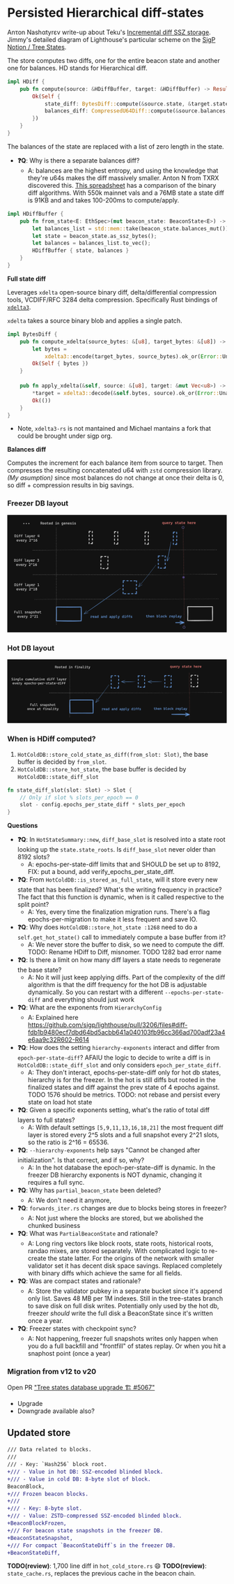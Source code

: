 # Persisted Hierarchical diff-states

Anτon Nashαtyrεv write-up about Teku's [Incremental diff SSZ storage](https://hackmd.io/G82DNSdvR5Osw2kg565lBA). Jimmy's detailed diagram of Lighthouse's particular scheme on the [SigP Notion / Tree States](https://www.notion.so/sigp/Storage-Tree-States-aa64cc30be084ce28e6f67f737243360).

The store computes two diffs, one for the entire beacon state and another one for balances. HD stands for Hierarchical diff.

```rust
impl HDiff {
    pub fn compute(source: &HDiffBuffer, target: &HDiffBuffer) -> Result<Self, Error> {
        Ok(Self {
            state_diff: BytesDiff::compute(&source.state, &target.state)?,
            balances_diff: CompressedU64Diff::compute(&source.balances, &target.balances)?,
        })
    }
}
```

The balances of the state are replaced with a list of zero length in the state.

- **:question:Q**: Why is there a separate balances diff?
  - A: balances are the highest entropy, and using the knowledge that they're u64s makes the diff massively smaller. Anton N from TXRX discovered this. [This spreadsheet](https://docs.google.com/spreadsheets/d/1EU4-CPvmoRTDEb81TlpYNsgldROrrbJbkSDmkoGCo1A/edit#gid=0) has a comparison of the binary diff algorithms. With 550k mainnet vals and a 76MB state a state diff is 91KB and and takes 100-200ms to compute/apply.

```rust
impl HDiffBuffer {
    pub fn from_state<E: EthSpec>(mut beacon_state: BeaconState<E>) -> Self {
        let balances_list = std::mem::take(beacon_state.balances_mut());
        let state = beacon_state.as_ssz_bytes();
        let balances = balances_list.to_vec();
        HDiffBuffer { state, balances }
    }
}
```

**Full state diff**

Leverages `xdelta` open-source binary diff, delta/differential compression tools, VCDIFF/RFC 3284 delta compression. Specifically Rust bindings of [`xdelta3`](https://docs.rs/xdelta3/latest/xdelta3/).

`xdelta` takes a source binary blob and applies a single patch.

```rust
impl BytesDiff {
    pub fn compute_xdelta(source_bytes: &[u8], target_bytes: &[u8]) -> Result<Self, Error> {
        let bytes =
            xdelta3::encode(target_bytes, source_bytes).ok_or(Error::UnableToComputeDiff)?;
        Ok(Self { bytes })
    }

    pub fn apply_xdelta(&self, source: &[u8], target: &mut Vec<u8>) -> Result<(), Error> {
        *target = xdelta3::decode(&self.bytes, source).ok_or(Error::UnableToApplyDiff)?;
        Ok(())
    }
}
```

- Note, `xdelta3-rs` is not mantained and Michael mantains a fork that could be brought under sigp org.

**Balances diff**

Computes the increment for each balance item from source to target. Then compresses the resulting concatenated u64 with `zstd` compression library. *(My asumption)* since most balances do not change at once their delta is 0, so diff + compression results in big savings.


### Freezer DB layout

![db freezer layout](./img/db_freezer_layout.png)

### Hot DB layout

![db hot layout](./img/db_hot_layout.png)

### When is HDiff computed?

1. `HotColdDB::store_cold_state_as_diff(from_slot: Slot)`, the base buffer is decided by `from_slot`.
2. `HotColdDB::store_hot_state`, the base buffer is decided by `HotColdDB::state_diff_slot`

```rust
fn state_diff_slot(slot: Slot) -> Slot {
    // Only if slot % slots_per_epoch == 0
    slot - config.epochs_per_state_diff * slots_per_epoch
}
```

**Questions**

- **:question:Q**: In `HotStateSummary::new`, `diff_base_slot` is resolved into a state root looking up the `state.state_roots`. Is `diff_base_slot` never older than 8192 slots? 
  - A: epochs-per-state-diff limits that and SHOULD be set up to 8192, FIX: put a bound, add verify_epochs_per_state_diff.
- **:question:Q**: From `HotColdDB::is_stored_as_full_state`, will it store every new state that has been finalized? What's the writing frequency in practice? The fact that this function is dynamic, when is it called respective to the split point?
  - A: Yes, every time the finalization migration runs. There's a flag epochs-per-migration to make it less frequent and save IO.
- **:question:Q**: Why does `HotColdDB::store_hot_state :1268` need to do a `self.get_hot_state()` call to immediately compute a base buffer from it? 
  - A: We never store the buffer to disk, so we need to compute the diff. TODO: Rename HDiff to Diff, misnomer. TODO 1282 bad error name 
- **:question:Q**: Is there a limit on how many diff layers a state needs to regenerate the base state?
  - A: No it will just keep applying diffs. Part of the complexity of the diff algorithm is that the diff frequency for the hot DB is adjustable dynamically. So you can restart with a different `--epochs-per-state-diff` and everything should just work
- **:question:Q**: What are the exponents from `HierarchyConfig`
  - A: Explained here https://github.com/sigp/lighthouse/pull/3206/files#diff-fdb1b9480ecf7dbd64bd5acbb641a040103fb96cc366ad700adf23a4e6aa9c32R602-R614
- **:question:Q**: How does the setting `hierarchy-exponents` interact and differ from `epoch-per-state-diff`? AFAIU the logic to decide to write a diff is in `HotColdDB::state_diff_slot` and only considers `epoch_per_state_diff`.
  - A: They don't interact, epochs-per-state-diff only for hot db states, hierarchy is for the freezer. In the hot is still diffs but rooted in the finalized states and diff against the prev state of 4 epochs against. TODO 1576 should be metrics. TODO: not rebase and persist every state on load hot state
- **:question:Q**: Given a specific exponents setting, what's the ratio of total diff layers to full states?
  - A: With default settings `[5,9,11,13,16,18,21]` the most frequent diff layer is stored every 2^5 slots and a full snapshot every 2^21 slots, so the ratio is 2^16 = 65536.
- **:question:Q**: `--hierarchy-exponents` help says "Cannot be changed after initialization". Is that correct, and if so, why?
  - A: In the hot database the epoch-per-state-diff is dynamic. In the freezer DB hierarchy exponents is NOT dynamic, changing it requires a full sync.
- **:question:Q**: Why has `partial_beacon_state` been deleted?
  - A: We don't need it anymore, 
- **:question:Q**: `forwards_iter.rs` changes are due to blocks being stores in freezer?
  - A: Not just where the blocks are stored, but we abolished the chunked business
- **:question:Q**: What was `PartialBeaconState` and rationale?
  - A: Long ring vectors like block roots, state roots, historical roots, randao mixes, are stored separately. With complicated logic to re-create the state latter. For the origins of the network with smaller validator set it has decent disk space savings. Replaced completely with binary diffs which achieve the same for all fields. 
- **:question:Q**: Was are compact states and rationale?
  - A: Store the validator pubkey in a separate bucket since it's append only list. Saves 48 MB per 1M indexes. Still in the tree-states branch to save disk on full disk writes. Potentially only used by the hot db, freezer _should_ write the full disk a BeaconState since it's written once a year.
- **:question:Q**: Freezer states with checkpoint sync?
  - A: Not happening, freezer full snapshots writes only happen when you do a full backfill and "frontfill" of states replay. Or when you hit a snaphost point (once a year)


### Migration from v12 to v20

Open PR ["Tree states database upgrade 🏗️ #5067"](https://github.com/sigp/lighthouse/pull/5067)

- Upgrade
- Downgrade available also?


## Updated store

```diff
/// Data related to blocks.
///
/// - Key: `Hash256` block root.
+/// - Value in hot DB: SSZ-encoded blinded block.
+/// - Value in cold DB: 8-byte slot of block.
BeaconBlock,
+/// Frozen beacon blocks.
+///
+/// - Key: 8-byte slot.
+/// - Value: ZSTD-compressed SSZ-encoded blinded block.
+BeaconBlockFrozen,
+/// For beacon state snapshots in the freezer DB.
+BeaconStateSnapshot,
+/// For compact `BeaconStateDiff`s in the freezer DB.
+BeaconStateDiff,
```

**TODO(review)**: 1,700 line diff in `hot_cold_store.rs` :smile:
**TODO(review)**: `state_cache.rs`, replaces the previous cache in the beacon chain.
